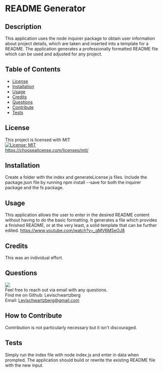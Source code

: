 # README Generator

## Description
This application uses the node inquirer package to obtain user information about project details, which are taken and inserted into a template for a README. The application generates a professionally formatted README file which can be used and adjusted for any project.

## Table of Contents
- [License](#license)
- [Installation](#installation)
- [Usage](#usage)
- [Credits](#credits)
- [Questions](#questions)
- [Contribute](#how-to-contribute)
- [Tests](#tests)
## License
This project is licensed with MIT <br>
[![License: MIT](https://img.shields.io/badge/License-MIT-yellow.svg)](https://opensource.org/licenses/MIT) <br>
https://choosealicense.com/licenses/mit/
## Installation
Create a folder with the index and generateLicense js files. Include the package.json file by running npm install <package> --save for both the inquirer package and the fs package.
## Usage
This application allows the user to enter in the desired README content without having to do the basic formatting. It generates a file which provides a finished README, or at the very least, a solid template that can be further edited.
  https://www.youtube.com/watch?v=_gMV6M5eOJ8
## Credits
This was an individual effort.
## Questions
[<img src="https://img.shields.io/badge/LeviSchwartzberg-Developer-green">](https://shields.io/) <br>
Feel free to reach out via email with any questions. <br>
Find me on Github: Levischwartzberg <br>
Email: Levischwartzberg@gmail.com
## How to Contribute
Contribution is not particularly necessary but it isn't discouraged.
## Tests
Simply run the index file with node index.js and enter in data when prompted. The application should build or rewrite the existing README file with the new input.
